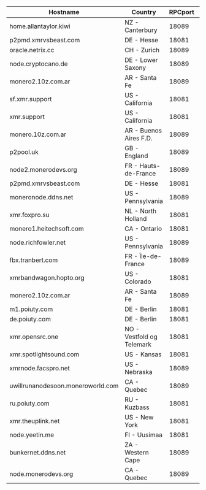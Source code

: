 Hostname | Country | RPCport | P2Pport
--- | --- | --- | ---
home.allantaylor.kiwi | NZ - Canterbury | 18089 | 18083
p2pmd.xmrvsbeast.com | DE - Hesse | 18081 | 18083
oracle.netrix.cc | CH - Zurich | 18089 | 18083
node.cryptocano.de | DE - Lower Saxony | 18089 | 18083
monero2.10z.com.ar | AR - Santa Fe | 18089 | 18083
sf.xmr.support | US - California | 18081 | 18083
xmr.support | US - California | 18081 | 18083
monero.10z.com.ar | AR - Buenos Aires F.D. | 18089 | 18084
p2pool.uk | GB - England | 18089 | 18084
node2.monerodevs.org | FR - Hauts-de-France | 18089 | 18084
p2pmd.xmrvsbeast.com | DE - Hesse | 18081 | 18084
moneronode.ddns.net | US - Pennsylvania | 18089 | 18084
xmr.foxpro.su | NL - North Holland | 18081 | 18084
monero1.heitechsoft.com | CA - Ontario | 18081 | 18084
node.richfowler.net | US - Pennsylvania | 18089 | 18084
fbx.tranbert.com | FR - Île-de-France | 18089 | 18084
xmrbandwagon.hopto.org | US - Colorado | 18081 | 18084
monero2.10z.com.ar | AR - Santa Fe | 18089 | 18084
m1.poiuty.com | DE - Berlin | 18081 | 18084
de.poiuty.com | DE - Berlin | 18081 | 18084
xmr.opensrc.one | NO - Vestfold og Telemark | 18081 | 18084
xmr.spotlightsound.com | US - Kansas | 18081 | 18084
xmrnode.facspro.net | US - Nebraska | 18089 | 18084
uwillrunanodesoon.moneroworld.com | CA - Quebec | 18089 | 18084
ru.poiuty.com | RU - Kuzbass | 18081 | 18084
xmr.theuplink.net | US - New York | 18081 | 18084
node.yeetin.me | FI - Uusimaa | 18081 | 18084
bunkernet.ddns.net | ZA - Western Cape | 18089 | 18084
node.monerodevs.org | CA - Quebec | 18089 | 18084
